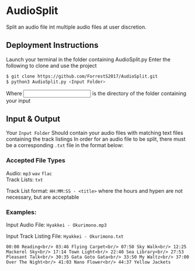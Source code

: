 # AudioSplit
Split an audio file int multiple audio files at user discretion.

## Deployment Instructions
Launch your terminal in the folder containing AudioSplit.py
Enter the following to clone and use the project
```sh
$ git clone https://github.com/ForrestS2017/AudioSplit.git
$ python3 AudioSplit.py <Input Folder>
```
Where <Input Folder> is the directory of the folder containing your input

## Input & Output
Your `Input Folder` Should contain your audio files with matching text files containing the track listings
In order for an audio file to be split, there must be a corresponding `.txt` file in the format below:

### Accepted File Types
Audio: `mp3` `wav` `flac`<br/>
Track Lists: `txt`

Track List format:
`HH:MM:SS - <title>` where the hours and hypen are not necessary, but are acceptable

### Examples:

Input Audio File: 
`Hyakkei - Okurimono.mp3`

Input Track Listing File:
`Hyakkei - Okurimono.txt`

`00:00 Reading<br/>
03:46 Flying Carpet<br/>
07:50 Sky Walk<br/>
12:25 Mackerel Sky<br/>
17:14 Town Light<br/>
22:40 Sea Library<br/>
27:53 Pleasant Talk<br/>
30:35 Gata Goto Gata<br/>
33:50 My Waltz<br/>
37:00 Over The Night<br/>
41:03 Nano Flower<br/>
44:37 Yellow Jackets`<br/>

